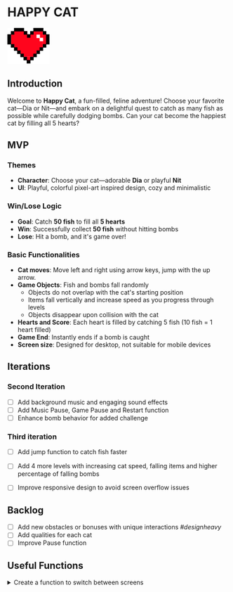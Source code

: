 # HAPPY CAT

![Game logo](./img/heart_filled.svg)

## Introduction
Welcome to **Happy Cat**, a fun-filled, feline adventure! Choose your favorite cat—Dia or Nit—and embark on a delightful quest to catch as many fish as possible while carefully dodging bombs. Can your cat become the happiest cat by filling all 5 hearts?

## MVP
### Themes
- **Character**: Choose your cat—adorable **Dia** or playful **Nit**
- **UI**: Playful, colorful pixel-art inspired design, cozy and minimalistic

### Win/Lose Logic
- **Goal**: Catch **50 fish** to fill all **5 hearts**
- **Win**: Successfully collect **50 fish** without hitting bombs
- **Lose**: Hit a bomb, and it's game over!

### Basic Functionalities
- **Cat moves**: Move left and right using arrow keys, jump with the up arrow.
- **Game Objects**: Fish and bombs fall randomly
  - Objects do not overlap with the cat's starting position
  - Items fall vertically and increase speed as you progress through levels
  - Objects disappear upon collision with the cat
- **Hearts and Score**: Each heart is filled by catching 5 fish (10 fish = 1 heart filled)
- **Game End**: Instantly ends if a bomb is caught
- **Screen size**: Designed for desktop, not suitable for mobile devices

## Iterations
### Second Iteration
- [ ] Add background music and engaging sound effects
- [ ] Add Music Pause, Game Pause and Restart function
- [ ] Enhance bomb behavior for added challenge

### Third iteration
- [ ] Add jump function to catch fish faster
- [ ] Add 4 more levels with increasing cat speed, falling items and higher percentage of falling bombs
- [ ] Improve responsive design to avoid screen overflow issues


## Backlog
- [ ] Add new obstacles or bonuses with unique interactions *#designheavy*
- [ ] Add qualities for each cat
- [ ] Improve Pause function

## Useful Functions
<details>
<summary>Create a function to switch between screens</summary>

```javascript
function switchScreen(fromScreen, toScreen, displayType){
    fromScreen.style.display = "none";
    toScreen.style.display = displayType; 
}

</details> 
<details> 
<summary>Event listener to switch screen on button click</summary>

document.getElementById("play-button").addEventListener("click", () => {
    switchScreen(gameIntroScreen, gameScreen, "block");
});
</details> 

<details> 
<summary>Positioning your Cat dynamically</summary>

// Dynamically positions the cat based on screen width percentage
cat.element.style.left = cat.positionXPercent + "%";
</details> 

<details> 
<summary>Creating and spawning obstacles (fish and bombs)</summary>
const obstacle = new Obstacles(gameScreen, "fish", obstacleSpeed);
obstacle.spawn();
</details> 

<details> 
<summary>Collision detection logic</summary>
if(obstacle.collide(cat)) {
    if(obstacle.type === "bomb") {
        game.gameOver();
    } else {
        game.score++;
    }
}
</details> 

## States and Screen Transitions
- **Start Screen**: Game title, cat selection, and Play button
- **Instruction Screen**: Explains cat controls (arrow keys for left/right, spacebar for jumping), objectives (catch fish, avoid bombs)
- **Game Screen**: Main gameplay area with falling items
- **Game End Screen**: Displays final score and game outcome (win or lose)

## Tasks
- [x] **Step 1**: Core game logic; basic HTML & CSS structure
- [x] **Step 2**: Implement CSS & HTML layouts for screens; enable screen transitions
- [x] **Step 3**: Generate UI assets and iterate CSS styling
- [x] **Step 4**: Cat class & movement logic
- [x] **Step 5**: Cat movement, obstacles creation, and collision detection
- [x] **Step 5**: Implement scoring logic and game-object interactions
- [ ] **Step 6**: Initial documentation draft
- [ ] **Step 7**: Prepare presentation structure and slides
- [ ] **Step 8**: Refactor codebase for better scalability
- [ ] **Step 9**: Add background music and sound effects
- [ ] **Step 10**: Finalize data structure documentation
- [ ] **Step 11**: Review final documentation and prepare presentation slides
